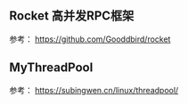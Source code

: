 ## Rocket 高并发RPC框架
参考：
https://github.com/Gooddbird/rocket


## MyThreadPool
参考：
https://subingwen.cn/linux/threadpool/